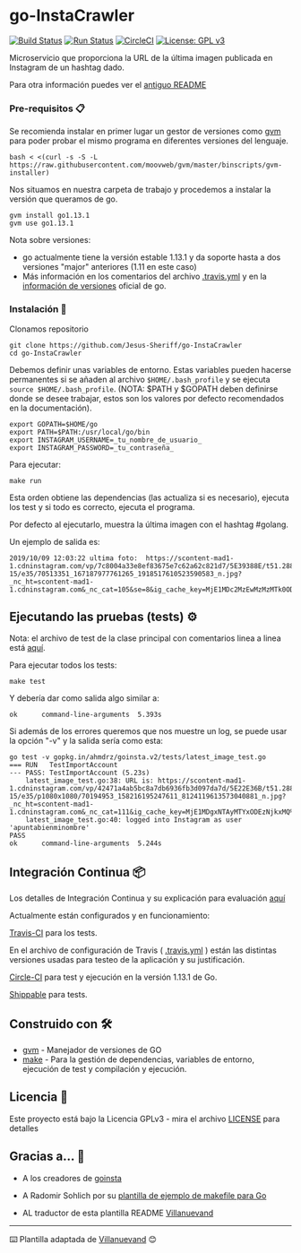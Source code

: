 # go-InstaCrawler

[![Build Status](https://travis-ci.com/Jesus-Sheriff/go-InstaCrawler.svg?branch=master)](https://travis-ci.com/Jesus-Sheriff/go-InstaCrawler)
[![Run Status](https://api.shippable.com/projects/5da439a382a9a900064c3542/badge?branch=master)]()
[![CircleCI](https://circleci.com/gh/Jesus-Sheriff/go-InstaCrawler.svg?style=svg)](https://circleci.com/gh/Jesus-Sheriff/go-InstaCrawler)
[![License: GPL v3](https://img.shields.io/badge/License-GPLv3-blue.svg)](https://www.gnu.org/licenses/gpl-3.0)



Microservicio que proporciona la URL de la última imagen publicada en Instagram de un hashtag dado.

Para otra información puedes ver el [antiguo README](https://github.com/Jesus-Sheriff/go-InstaCrawler/blob/master/README_2.md)

### Pre-requisitos 📋


Se recomienda instalar en primer lugar un gestor de versiones como [gvm](https://github.com/moovweb/gvm) para poder probar el mismo programa en diferentes versiones del lenguaje.

```
bash < <(curl -s -S -L https://raw.githubusercontent.com/moovweb/gvm/master/binscripts/gvm-installer)
```
Nos situamos en nuestra carpeta de trabajo y procedemos a instalar la versión que queramos de go.

```
gvm install go1.13.1
gvm use go1.13.1
```

Nota sobre versiones:

* go actualmente tiene la versión estable 1.13.1 y da soporte hasta a dos versiones "major" anteriores (1.11 en este caso)
* Más información en los comentarios del archivo [.travis.yml](https://github.com/Jesus-Sheriff/go-InstaCrawler/blob/master/.travis.yml) y en la [información de versiones](https://golang.org/doc/devel/release.html) oficial de go.

### Instalación 🔧

Clonamos repositorio

```
git clone https://github.com/Jesus-Sheriff/go-InstaCrawler
cd go-InstaCrawler
```

Debemos definir unas variables de entorno. Estas variables pueden hacerse permanentes si se añaden al archivo `$HOME/.bash_profile` y se ejecuta `source $HOME/.bash_profile`.
(NOTA: $PATH y $GOPATH deben definirse donde se desee trabajar, estos son los valores por defecto recomendados en la documentación).


```
export GOPATH=$HOME/go
export PATH=$PATH:/usr/local/go/bin
export INSTAGRAM_USERNAME=_tu_nombre_de_usuario_
export INSTAGRAM_PASSWORD=_tu_contraseña_
```

Para ejecutar:

```
make run
```

Esta orden obtiene las dependencias (las actualiza si es necesario), ejecuta los test y si todo es correcto, ejecuta el programa.

Por defecto al ejecutarlo, muestra la última imagen con el hashtag #golang.

Un ejemplo de salida es:

```
2019/10/09 12:03:22 ultima foto:  https://scontent-mad1-1.cdninstagram.com/vp/7c8004a33e8ef83675e7c62a62c821d7/5E39388E/t51.2885-15/e35/70513351_167187977761265_1918517610523590583_n.jpg?_nc_ht=scontent-mad1-1.cdninstagram.com&_nc_cat=105&se=8&ig_cache_key=MjE1MDc2MzEwMzMzMTk0ODE0Mw%3D%3D.2
```

## Ejecutando las pruebas (tests) ⚙️

Nota: el archivo de test de la clase principal con comentarios linea a linea está [aquí](https://github.com/Jesus-Sheriff/go-InstaCrawler/blob/master/goinsta.v2/tests/latest_image_test.go).

Para ejecutar todos los tests:

```
make test
```

Y debería dar como salida algo similar a:

```
ok  	command-line-arguments	5.393s
```

Si además de los errores queremos que nos muestre un log, se puede usar la opción "-v" y la salida sería como esta:

```
go test -v gopkg.in/ahmdrz/goinsta.v2/tests/latest_image_test.go 
=== RUN   TestImportAccount
--- PASS: TestImportAccount (5.23s)
    latest_image_test.go:38: URL is: https://scontent-mad1-1.cdninstagram.com/vp/42471a4ab5bc8a7db6936fb3d097da7d/5E22E36B/t51.2885-15/e35/p1080x1080/70194953_158216195247611_8124119613573040881_n.jpg?_nc_ht=scontent-mad1-1.cdninstagram.com&_nc_cat=111&ig_cache_key=MjE1MDgxNTAyMTYxODEzNjkxMQ%3D%3D.2
    latest_image_test.go:40: logged into Instagram as user 'apuntabienminombre'
PASS
ok  	command-line-arguments	5.244s
```

## Integración Continua 📦

Los detalles de Integración Continua y su explicación para evaluación [aquí](CI.md)

Actualmente están configurados y en funcionamiento:

[Travis-CI](https://travis-ci.com/Jesus-Sheriff/go-InstaCrawler) para los tests.

En el archivo de configuración de Travis ( [.travis.yml](https://github.com/Jesus-Sheriff/go-InstaCrawler/blob/master/.travis.yml) ) están las distintas versiones usadas para testeo de la aplicación y su justificación.

[Circle-CI](https://circleci.com/gh/Jesus-Sheriff/go-InstaCrawler) para test y ejecución en la versión 1.13.1 de Go.

[Shippable](https://app.shippable.com/github/Jesus-Sheriff/go-InstaCrawler/dashboard) para tests.

## Construido con 🛠️


* [gvm](https://github.com/moovweb/gvm) - Manejador de versiones de GO
* [make](https://es.wikipedia.org/wiki/Make) - Para la gestión de dependencias, variables de entorno, ejecución de test y compilación y ejecución.



## Licencia 📄

Este proyecto está bajo la Licencia GPLv3 - mira el archivo [LICENSE](https://github.com/Jesus-Sheriff/go-InstaCrawler/blob/master/LICENSE) para detalles

## Gracias a... 🎁

* A los creadores de [goinsta](https://github.com/ahmdrz/goinsta)

* A  Radomir Sohlich por su [plantilla de ejemplo de makefile para Go](https://sohlich.github.io/post/go_makefile/)

* AL traductor de esta plantilla README [Villanuevand](https://github.com/Villanuevand)



---
⌨️ Plantilla adaptada de [Villanuevand](https://github.com/Villanuevand) 😊

